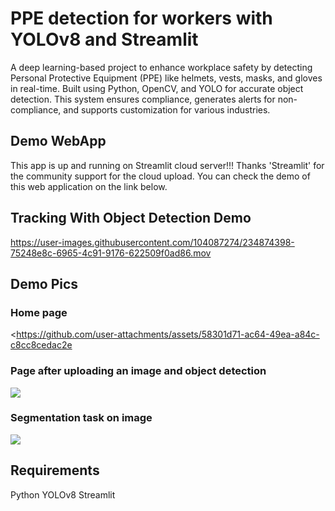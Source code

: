 # PPE detection for workers with YOLOv8 and Streamlit

A deep learning-based project to enhance workplace safety by detecting Personal Protective Equipment (PPE) like helmets, vests, masks, and gloves in real-time. Built using Python, OpenCV, and YOLO for accurate object detection. This system ensures compliance, generates alerts for non-compliance, and supports customization for various industries.

## Demo WebApp

This app is up and running on Streamlit cloud server!!! Thanks 'Streamlit' for the community support for the cloud upload. You can check the demo of this web application on the link below.

## Tracking With Object Detection Demo

<https://user-images.githubusercontent.com/104087274/234874398-75248e8c-6965-4c91-9176-622509f0ad86.mov>

## Demo Pics

### Home page

<https://github.com/user-attachments/assets/58301d71-ac64-49ea-a84c-c8cc8cedac2e
>

### Page after uploading an image and object detection

<img src="https://github.com/CodingMantras/yolov8-streamlit-detection-tracking/blob/master/assets/pic3.png" >

### Segmentation task on image

<img src="https://github.com/CodingMantras/yolov8-streamlit-detection-tracking/blob/master/assets/segmentation.png" >

## Requirements

Python 
YOLOv8
Streamlit

